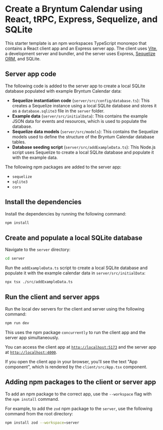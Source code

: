 
# Create a Bryntum Calendar using React, tRPC, Express, Sequelize, and SQLite

This starter template is an npm workspaces TypeScript monorepo that contains a React client app and an Express server app. The client uses [Vite](https://vite.dev/), a development server and bundler, and the server uses Express, [Sequelize ORM](https://sequelize.org/), and SQLite. 

## Server app code

The following code is added to the server app to create a local SQLite database populated with example Bryntum Calendar data:

- **Sequelize instantiation code** (`server/src/config/database.ts`): This creates a Sequelize instance using a local SQLite database and stores it as a `database.sqlite3` file in the `server` folder.
- **Example data** (`server/src/initialData`): This contains the example JSON data for events and resources, which is used to populate the database.
- **Sequelize data models** (`server/src/models`): This contains the Sequelize models used to define the structure of the Bryntum Calendar database tables.
- **Database seeding script** (`server/src/addExampleData.ts`): This Node.js script uses Sequelize to create a local SQLite database and populate it with the example data.

The following npm packages are added to the server app:

- `sequelize`
- `sqlite3`
- `cors`

## Install the dependencies

Install the dependencies by running the following command: 

```sh
npm install
```

## Create and populate a local SQLite database

Navigate to the `server` directory:

```sh
cd server
```

Run the `addExampleData.ts` script to create a local SQLite database and populate it with the example calendar data in `server/src/initialData`:

```sh
npx tsx ./src/addExampleData.ts
```

## Run the client and server apps

Run the local dev servers for the client and server using the following command:

```sh
npm run dev
```

This uses the npm package `concurrently` to run the client app and the server app simultaneously.

You can access the client app at [`http://localhost:5173`](http://localhost:5173) and the server app at [`http://localhost:4000`](http://localhost:4000).

If you open the client app in your browser, you'll see the text "App component", which is rendered by the `client/src/App.tsx` component.

## Adding npm packages to the client or server app

To add an npm package to the correct app, use the `--workspace` flag with the `npm install` command.

For example, to add the `zod` npm package to the `server`, use the following command from the root directory:

```sh
npm install zod --workspace=server
```
